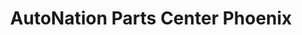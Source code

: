 ---
title: "AutoNation Parts Center Phoenix"
url: /chandler/autonation-parts-center-phoenix/
shop: Autoteile
---